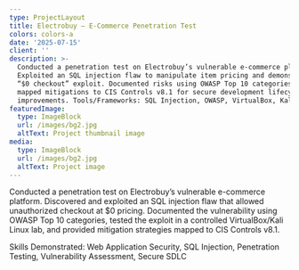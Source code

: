 ```yaml
---
type: ProjectLayout
title: Electrobuy – E-Commerce Penetration Test
colors: colors-a
date: '2025-07-15'
client: ''
description: >-
  Conducted a penetration test on Electrobuy’s vulnerable e-commerce platform.
  Exploited an SQL injection flaw to manipulate item pricing and demonstrated a
  “$0 checkout” exploit. Documented risks using OWASP Top 10 categories and
  mapped mitigations to CIS Controls v8.1 for secure development lifecycle
  improvements. Tools/Frameworks: SQL Injection, OWASP, VirtualBox, Kali Linux
featuredImage:
  type: ImageBlock
  url: /images/bg2.jpg
  altText: Project thumbnail image
media:
  type: ImageBlock
  url: /images/bg2.jpg
  altText: Project image
---
```

Conducted a penetration test on Electrobuy’s vulnerable e-commerce platform. Discovered and exploited an SQL injection flaw that allowed unauthorized checkout at $0 pricing. Documented the vulnerability using OWASP Top 10 categories, tested the exploit in a controlled VirtualBox/Kali Linux lab, and provided mitigation strategies mapped to CIS Controls v8.1.

Skills Demonstrated: Web Application Security, SQL Injection, Penetration Testing, Vulnerability Assessment, Secure SDLC




